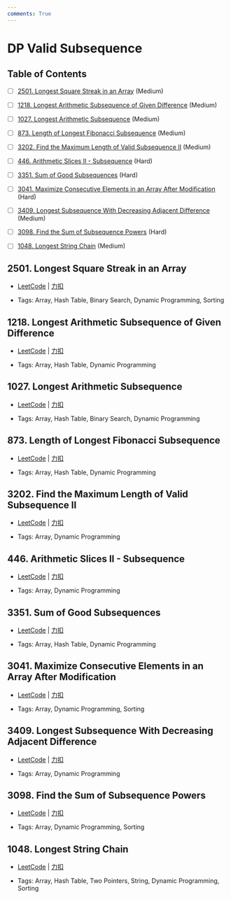 ```yaml
---
comments: True
---
```


# DP Valid Subsequence

## Table of Contents

- [ ] [2501. Longest Square Streak in an Array](#2501-longest-square-streak-in-an-array) (Medium)
- [ ] [1218. Longest Arithmetic Subsequence of Given Difference](#1218-longest-arithmetic-subsequence-of-given-difference) (Medium)
- [ ] [1027. Longest Arithmetic Subsequence](#1027-longest-arithmetic-subsequence) (Medium)
- [ ] [873. Length of Longest Fibonacci Subsequence](#873-length-of-longest-fibonacci-subsequence) (Medium)
- [ ] [3202. Find the Maximum Length of Valid Subsequence II](#3202-find-the-maximum-length-of-valid-subsequence-ii) (Medium)
- [ ] [446. Arithmetic Slices II - Subsequence](#446-arithmetic-slices-ii-subsequence) (Hard)
- [ ] [3351. Sum of Good Subsequences](#3351-sum-of-good-subsequences) (Hard)
- [ ] [3041. Maximize Consecutive Elements in an Array After Modification](#3041-maximize-consecutive-elements-in-an-array-after-modification) (Hard)
- [ ] [3409. Longest Subsequence With Decreasing Adjacent Difference](#3409-longest-subsequence-with-decreasing-adjacent-difference) (Medium)
- [ ] [3098. Find the Sum of Subsequence Powers](#3098-find-the-sum-of-subsequence-powers) (Hard)
- [ ] [1048. Longest String Chain](#1048-longest-string-chain) (Medium)


## 2501. Longest Square Streak in an Array

-    [LeetCode](https://leetcode.com/problems/longest-square-streak-in-an-array/) | [力扣](https://leetcode.cn/problems/longest-square-streak-in-an-array/)

-   Tags: Array, Hash Table, Binary Search, Dynamic Programming, Sorting



## 1218. Longest Arithmetic Subsequence of Given Difference

-    [LeetCode](https://leetcode.com/problems/longest-arithmetic-subsequence-of-given-difference/) | [力扣](https://leetcode.cn/problems/longest-arithmetic-subsequence-of-given-difference/)

-   Tags: Array, Hash Table, Dynamic Programming



## 1027. Longest Arithmetic Subsequence

-    [LeetCode](https://leetcode.com/problems/longest-arithmetic-subsequence/) | [力扣](https://leetcode.cn/problems/longest-arithmetic-subsequence/)

-   Tags: Array, Hash Table, Binary Search, Dynamic Programming



## 873. Length of Longest Fibonacci Subsequence

-    [LeetCode](https://leetcode.com/problems/length-of-longest-fibonacci-subsequence/) | [力扣](https://leetcode.cn/problems/length-of-longest-fibonacci-subsequence/)

-   Tags: Array, Hash Table, Dynamic Programming



## 3202. Find the Maximum Length of Valid Subsequence II

-    [LeetCode](https://leetcode.com/problems/find-the-maximum-length-of-valid-subsequence-ii/) | [力扣](https://leetcode.cn/problems/find-the-maximum-length-of-valid-subsequence-ii/)

-   Tags: Array, Dynamic Programming



## 446. Arithmetic Slices II - Subsequence

-    [LeetCode](https://leetcode.com/problems/arithmetic-slices-ii-subsequence/) | [力扣](https://leetcode.cn/problems/arithmetic-slices-ii-subsequence/)

-   Tags: Array, Dynamic Programming



## 3351. Sum of Good Subsequences

-    [LeetCode](https://leetcode.com/problems/sum-of-good-subsequences/) | [力扣](https://leetcode.cn/problems/sum-of-good-subsequences/)

-   Tags: Array, Hash Table, Dynamic Programming



## 3041. Maximize Consecutive Elements in an Array After Modification

-    [LeetCode](https://leetcode.com/problems/maximize-consecutive-elements-in-an-array-after-modification/) | [力扣](https://leetcode.cn/problems/maximize-consecutive-elements-in-an-array-after-modification/)

-   Tags: Array, Dynamic Programming, Sorting



## 3409. Longest Subsequence With Decreasing Adjacent Difference

-    [LeetCode](https://leetcode.com/problems/longest-subsequence-with-decreasing-adjacent-difference/) | [力扣](https://leetcode.cn/problems/longest-subsequence-with-decreasing-adjacent-difference/)

-   Tags: Array, Dynamic Programming



## 3098. Find the Sum of Subsequence Powers

-    [LeetCode](https://leetcode.com/problems/find-the-sum-of-subsequence-powers/) | [力扣](https://leetcode.cn/problems/find-the-sum-of-subsequence-powers/)

-   Tags: Array, Dynamic Programming, Sorting



## 1048. Longest String Chain

-    [LeetCode](https://leetcode.com/problems/longest-string-chain/) | [力扣](https://leetcode.cn/problems/longest-string-chain/)

-   Tags: Array, Hash Table, Two Pointers, String, Dynamic Programming, Sorting
